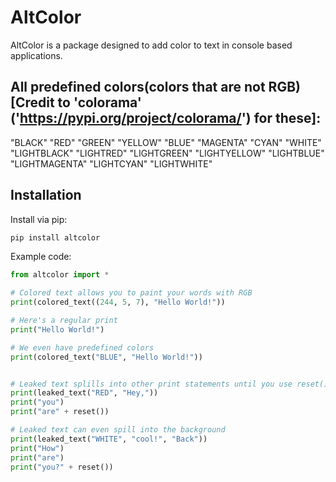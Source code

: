 # AltColor

AltColor is a package designed to add color to text in console based applications.

## All predefined colors(colors that are not RGB) [Credit to 'colorama' ('https://pypi.org/project/colorama/') for these]: 
"BLACK"
"RED"
"GREEN"
"YELLOW"
"BLUE"
"MAGENTA"
"CYAN"
"WHITE"
"LIGHTBLACK"
"LIGHTRED"
"LIGHTGREEN"
"LIGHTYELLOW"
"LIGHTBLUE"
"LIGHTMAGENTA"
"LIGHTCYAN"
"LIGHTWHITE"

## Installation

Install via pip:

```bash
pip install altcolor
```

Example code: 

```py
from altcolor import *

# Colored text allows you to paint your words with RGB
print(colored_text((244, 5, 7), "Hello World!"))

# Here's a regular print
print("Hello World!")

# We even have predefined colors
print(colored_text("BLUE", "Hello World!"))


# Leaked text splills into other print statements until you use reset()
print(leaked_text("RED", "Hey,"))
print("you")
print("are" + reset())

# Leaked text can even spill into the background
print(leaked_text("WHITE", "cool!", "Back"))
print("How")
print("are")
print("you?" + reset())
```